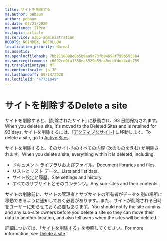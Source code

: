 ```yaml
---
title: サイトを削除する
ms.author: pebaum
author: pebaum
ms.date: 04/21/2020
ms.audience: ITPro
ms.topic: article
ms.service: o365-administration
ROBOTS: NOINDEX, NOFOLLOW
localization_priority: Normal
ms.assetid: ''
ms.openlocfilehash: 7bb2110898e8b5b9aa9a73fb04698f759b5959b4
ms.sourcegitcommit: c6692ce0fa1358ec3529e59ca0ecdfdea4cdc759
ms.translationtype: MT
ms.contentlocale: ja-JP
ms.lasthandoff: 09/14/2020
ms.locfileid: "47731049"
---
```

# <a name="delete-a-site"></a><span data-ttu-id="ace25-102">サイトを削除する</span><span class="sxs-lookup"><span data-stu-id="ace25-102">Delete a site</span></span>

<span data-ttu-id="ace25-103">サイトを削除すると、[削除されたサイト] に移動され、93 日間保持されます。</span><span class="sxs-lookup"><span data-stu-id="ace25-103">When you delete a site, it's moved to the Deleted Sites and is retained for 93 days.</span></span> <span data-ttu-id="ace25-104">サイトを削除するには、[[アクティブなサイト](https://admin.microsoft.com/sharepoint?page=sitemanagement&modern=true)] に移動します。</span><span class="sxs-lookup"><span data-stu-id="ace25-104">To delete a site, go to [Active Sites](https://admin.microsoft.com/sharepoint?page=sitemanagement&modern=true).</span></span> 

<span data-ttu-id="ace25-105">サイトを削除すると、そのサイト内のすべての内容 (次のものを含む) が削除されます。</span><span class="sxs-lookup"><span data-stu-id="ace25-105">When you delete a site, everything within it is deleted, including:</span></span>

- <span data-ttu-id="ace25-106">ドキュメント ライブラリおよびファイル。</span><span class="sxs-lookup"><span data-stu-id="ace25-106">Document libraries and files.</span></span>
- <span data-ttu-id="ace25-107">リストとリスト データ。</span><span class="sxs-lookup"><span data-stu-id="ace25-107">Lists and list data.</span></span>
- <span data-ttu-id="ace25-108">サイト設定と履歴。</span><span class="sxs-lookup"><span data-stu-id="ace25-108">Site settings and history.</span></span>
- <span data-ttu-id="ace25-109">すべてのサブサイトとそのコンテンツ。</span><span class="sxs-lookup"><span data-stu-id="ace25-109">Any sub-sites and their contents.</span></span>

<span data-ttu-id="ace25-110">サイトの削除前に、サイトの管理者とサブサイトの所有者がデータを別の場所に移動できるように通知しておく必要があります。また、サイトが削除される日時をユーザーに知らせておく必要もあります。</span><span class="sxs-lookup"><span data-stu-id="ace25-110">You should notify the site admins and any sub-site owners before you delete a site so they can move their data to another location, and also tell users when the sites will be deleted.</span></span>

<span data-ttu-id="ace25-111">詳細については、「[サイトを削除する](https://docs.microsoft.com/sharepoint/delete-site-collection)」を参照してください。</span><span class="sxs-lookup"><span data-stu-id="ace25-111">For more information, see [Delete a site](https://docs.microsoft.com/sharepoint/delete-site-collection).</span></span>
